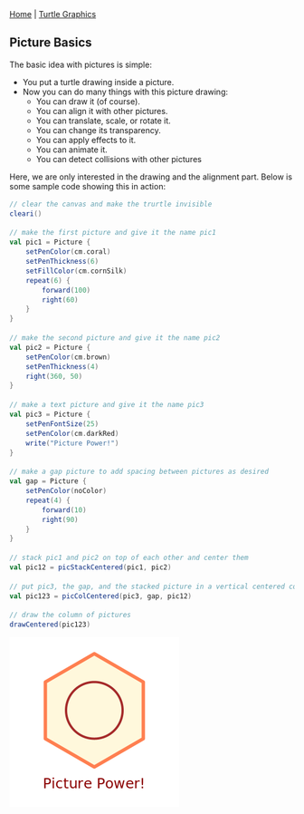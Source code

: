 <div class="nav">
  <a href="../index.html">Home</a> | <a href="../turtle-index.html">Turtle Graphics</a>
</div>

## Picture Basics

The basic idea with pictures is simple:
* You put a turtle drawing inside a picture.
* Now you can do many things with this picture drawing:
  * You can draw it (of course).
  * You can align it with other pictures.
  * You can translate, scale, or rotate it.
  * You can change its transparency.
  * You can apply effects to it.
  * You can animate it.
  * You can detect collisions with other pictures
  

Here, we are only interested in the drawing and the alignment part. Below is some sample code showing this in action:
```scala
// clear the canvas and make the trurtle invisible
cleari()

// make the first picture and give it the name pic1
val pic1 = Picture {
    setPenColor(cm.coral)
    setPenThickness(6)
    setFillColor(cm.cornSilk)
    repeat(6) {
        forward(100)
        right(60)
    }
}

// make the second picture and give it the name pic2
val pic2 = Picture {
    setPenColor(cm.brown)
    setPenThickness(4)
    right(360, 50)
}

// make a text picture and give it the name pic3
val pic3 = Picture {
    setPenFontSize(25)
    setPenColor(cm.darkRed)
    write("Picture Power!")
}

// make a gap picture to add spacing between pictures as desired
val gap = Picture {
    setPenColor(noColor)
    repeat(4) {
        forward(10)
        right(90)
    }
}

// stack pic1 and pic2 on top of each other and center them
val pic12 = picStackCentered(pic1, pic2)

// put pic3, the gap, and the stacked picture in a vertical centered colum
val pic123 = picColCentered(pic3, gap, pic12)

// draw the column of pictures
drawCentered(pic123)
```
![picture-power](picture-power.png)